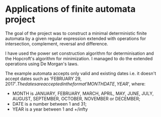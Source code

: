 # Applications of finite automata project
The goal of the project was to construct a minimal deterministic finite automata by a given regular expression extended with operations for intersection, complement, reversal and difference. 

I have used the power set construction algorithm for determinisation and the Hopcroft's algorithm for minimization. I managed to do the extended operations using De Morgan's laws.

The example automata accepts only valid and existing dates i.e. it doesn't accept dates such as 'FEBRUARY 29, 2017$'. The dates are accepted in the format 'MONTH DATE, YEAR$', where:
* MONTH is JANUARY, FEBRUARY, MARCH, APRIL, MAY, JUNE, JULY, AUGUST, SEPTEMBER, OCTOBER, NOVEMBER or DECEMBER;
* DATE is a number between 1 and 31;
* YEAR is a year between 1 and +/infty
